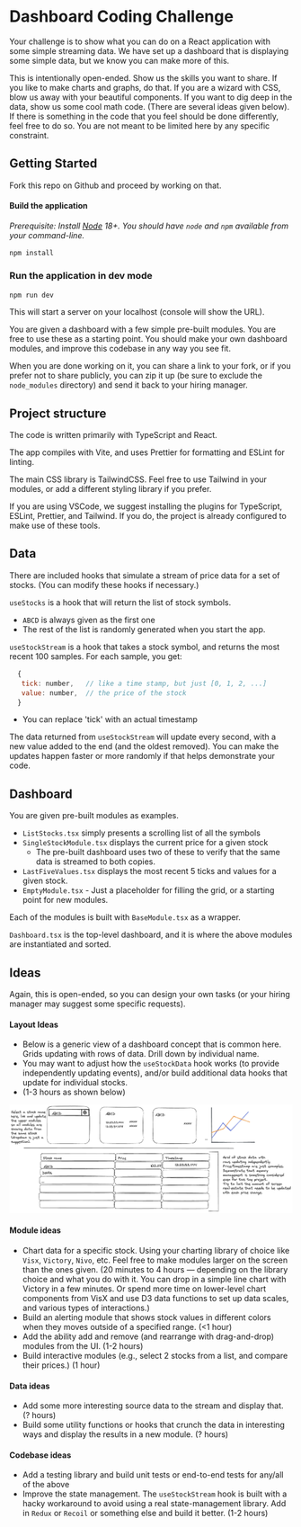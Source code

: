 # Dashboard Coding Challenge

Your challenge is to show what you can do on a React application with some simple streaming data. We have set up a dashboard that is displaying some simple data, but we know you can make more of this.

This is intentionally open-ended. Show us the skills you want to share. If you like to make charts and graphs, do that. If you are a wizard with CSS, blow us away with your beautiful components. If you want to dig deep in the data, show us some cool math code. (There are several ideas given below). If there is something in the code that you feel should be done differently, feel free to do so. You are not meant to be limited here by any specific constraint.

## Getting Started

Fork this repo on Github and proceed by working on that.

#### Build the application

_Prerequisite: Install [Node](https://nodejs.org/en) 18+. You should have `node` and `npm` available from your command-line._

```
npm install
```

### Run the application in dev mode

```
npm run dev
```

This will start a server on your localhost (console will show the URL).

You are given a dashboard with a few simple pre-built modules. You are free to use
these as a starting point. You should make your own dashboard modules,
and improve this codebase in any way you see fit.

When you are done working on it, you can share a link to your fork, or if you prefer not to share publicly, you can zip it up (be sure to exclude the `node_modules` directory) and send it back to your hiring manager.

## Project structure

The code is written primarily with TypeScript and React.

The app compiles with Vite, and uses Prettier for formatting and ESLint for linting.

The main CSS library is TailwindCSS. Feel free to use Tailwind in your modules, or add a different styling library if you prefer.

If you are using VSCode, we suggest installing the plugins for TypeScript, ESLint, Prettier, and Tailwind. If you do, the project is already configured to make use of these tools.

## Data

There are included hooks that simulate a stream of price data for a set of stocks. (You can modify these hooks if necessary.)

`useStocks` is a hook that will return the list of stock symbols.

- `ABCD` is always given as the first one
- The rest of the list is randomly generated when you start the app.

`useStockStream` is a hook that takes a stock symbol, and returns the most recent 100 samples. For each sample, you get:

```javascript
  {
   tick: number,   // like a time stamp, but just [0, 1, 2, ...]
   value: number,  // the price of the stock
  }
```
- You can replace 'tick' with an actual timestamp

The data returned from `useStockStream` will update every second, with a new value added to the end (and the oldest removed). You can make the updates happen faster or more randomly if that helps demonstrate your code.

## Dashboard

You are given pre-built modules as examples.

- `ListStocks.tsx` simply presents a scrolling list of all the symbols
- `SingleStockModule.tsx` displays the current price for a given stock
  - The pre-built dashboard uses two of these to verify that the same data is streamed to both copies.
- `LastFiveValues.tsx` displays the most recent 5 ticks and values for a given stock.
- `EmptyModule.tsx` - Just a placeholder for filling the grid, or a starting point for new modules.

Each of the modules is built with `BaseModule.tsx` as a wrapper.

`Dashboard.tsx` is the top-level dashboard, and it is where the above modules are instantiated and sorted.

## Ideas

Again, this is open-ended, so you can design your own tasks (or your hiring manager may suggest some specific requests).

#### Layout Ideas
- Below is a generic view of a dashboard concept that is common here. Grids updating with rows of data. Drill down by individual name.
- You may want to adjust how the `useStockData` hook works (to provide independently updating events), and/or build additional data hooks that update for individual stocks.
- (1-3 hours as shown below)

<img src="image.png" alt="Dashboard concept" width="800"/>

#### Module ideas

- Chart data for a specific stock. Using your charting library of choice like `Visx`,
  `Victory`, `Nivo`, etc. Feel free to make modules larger on the screen than the ones
  given.  (20 minutes to 4 hours — depending on the library choice and what you do with it. You can
     drop in a simple line chart with Victory in a few minutes. Or spend more time on lower-level
     chart components from VisX and use D3 data functions to set up data scales, and various types
     of interactions.)
- Build an alerting module that shows stock values in different colors when they moves outside of a specified range. (<1 hour)
- Add the ability add and remove (and rearrange with drag-and-drop) modules from the UI. (1-2 hours)
- Build interactive modules (e.g., select 2 stocks from a list, and compare their prices.) (1 hour)

#### Data ideas

- Add some more interesting source data to the stream and display that. (? hours)
- Build some utility functions or hooks that crunch the data in interesting ways and display the results in a new module. (? hours)

#### Codebase ideas

- Add a testing library and build unit tests or end-to-end tests for any/all of the above
- Improve the state management. The `useStockStream` hook is built with a hacky workaround to avoid using a real state-management library. Add in `Redux` or `Recoil` or something else and build it better. (1-2 hours)
